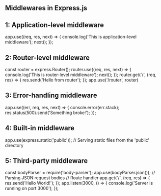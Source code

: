 ## Middlewares in Express.js

## 1: Application-level middleware
app.use((req, res, next) => {
console.log('This is application-level middleware');
next();
});

## 2: Router-level middleware
const router = express.Router();
router.use((req, res, next) => {
console.log('This is router-level middleware');
next();
});
router.get('/', (req, res) => {
res.send('Hello from router');
});
app.use('/router', router)

## 3: Error-handling middleware
app.use((err, req, res, next) => {
  console.error(err.stack);
  res.status(500).send('Something broke!');
});

## 4: Built-in middleware
app.use(express.static('public')); // Serving static files from the 'public' directory

## 5: Third-party middleware
const bodyParser = require('body-parser');
app.use(bodyParser.json()); // Parsing JSON request bodies
// Route handler
app.get('/', (req, res) => {
  res.send('Hello World!');
});
app.listen(3000, () => {
  console.log('Server is running on port 3000');
});